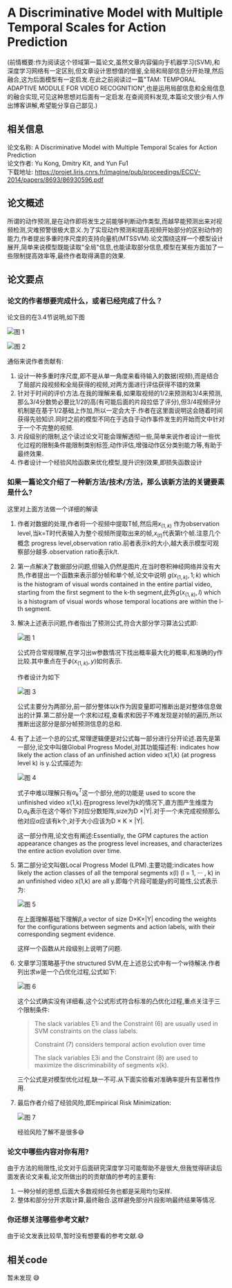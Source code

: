# A Discriminative Model with Multiple Temporal Scales for Action Prediction
(前情概要:作为阅读这个领域第一篇论文,虽然文章内容偏向于机器学习(SVM),和深度学习网络有一定区别,但文章设计思想值的借鉴,全局和局部信息分开处理,然后融合,这为后面模型有一定启发.在此之前阅读过一篇"TAM: TEMPORAL ADAPTIVE MODULE FOR VIDEO RECOGNITION",也是运用局部信息和全局信息的融合实现,可见这种思想对后面有一定启发.在查阅资料发现,本篇论文很少有人作出博客讲解,希望能分享自己鄙见.)

## 相关信息

论文名称: A Discriminative Model with Multiple Temporal Scales for Action Prediction
<br/>
论文作者: Yu Kong, Dmitry Kit, and Yun Fu1
<br/>
下载地址: https://projet.liris.cnrs.fr/imagine/pub/proceedings/ECCV-2014/papers/8693/86930596.pdf
<br/>

## 论文概述

所谓的动作预测,是在动作即将发生之前能够判断动作类型,而越早能预测出来对视频检测,灾难预警很极大意义.为了实现动作预测和提高视频开始部分的区别动作的能力,作者提出多重时序尺度的支持向量机(MTSSVM).论文围绕这样一个模型设计展开,简单来说模型既能读取"全局"信息,也能读取部分信息,模型在某些方面加了一些限制提高效率等,最终作者取得满意的效果.

## 论文要点

### 论文的作者想要完成什么，或者已经完成了什么？

论文目的在3.4节说明,如下图

![图 1](http://striveyadong.com/wp-content/uploads/2021/10/67f855b1ae594ebe3ef847a90fadae37c3230e0943877b35bf70f942f7f7149c-1.png)  

![图 2](http://striveyadong.com/wp-content/uploads/2021/10/414cfde8cfd7dd8017061e5a4e57b17766bc0149c7a9b0f343d0cc64139ffd85-1.png)  


通俗来说作者贡献有:

1. 设计一种多重时序尺度,即不是从单一角度来看待输入的数据(视频),而是结合了局部片段视频和全局获得的视频,对两方面进行评估获得不错的效果
2. 针对于时间的评价方法.在我的理解来看,如果取视频的1/2来预测和3/4来预测,那么3/4分数势必要比1/2的高(有可能后面的片段拉低了评分),但3/4视频评分机制是在基于1/2基础上作加,所以一定会大于.作者在这里面说明这会随着时间获得先验知识.同时之前的模型不同在于选自于动作事件发生的开始而文中针对于一个不完整的视频.
3. 片段级别的限制,这个读过论文可能会理解透彻一些,简单来说作者设计一些优化过程的限制条件能限制类别标签,动作评估,增强动作区分类别能力等,有助于最终效果.
4. 作者设计一个经验风险函数来优化模型,提升识别效果,即损失函数设计

### 如果一篇论文介绍了一种新方法/技术/方法，那么该新方法的关键要素是什么?

这里对上面方法做一个详细的解读
1. 作者对数据的处理,作者将一个视频中提取T帧,然后用$x_(1,k)$ 作为observation level,当k=T时代表输入为整个视频所提取出来的帧,$x_(t)$代表第t个帧.注意几个概念 progress level,observation ratio.前者表示k的大小,越大表示模型可观察部分越多.observation ratio表示k/t.
2. 第一点解决了数据部分问题,但输入仍然是图片,在当时卷积神经网络并没有大热,作者提出一个函数来表示部分帧和单个帧,论文中说明 $g(x_(1,k),1;k)$ which is the histogram of visual words contained in the entire partial video, starting from the first segment to the k-th segment,此外$g(x_(1,k),l)$  which is a histogram of visual words whose temporal locations are within the l-th segment.
3. 解决上述表示问题,作者指出了预测公式,符合大部分学习算法公式即:

   ![图 1](http://striveyadong.com/wp-content/uploads/2021/10/08e4d6953678f58331c0d1e6df1752a3fccd53480fca6f2d1716f283bd193cd1.png)

   公式符合常规理解,在学习出w参数情况下找出概率最大化的概率,和准确的y作比较.其中重点在于$\phi(x_(1,k),y)$如何表示.

   作者设计为如下

   ![图 3](http://striveyadong.com/wp-content/uploads/2021/10/2cda172c36e54e52b79792f7f91facabf7379ce376a3e97e52ad6733bbcb397c.png)  

   公式主要分为两部分,前一部分整体以k作为因变量即可推断出是对整体信息做出的计算.第二部分是一个求和过程,查看求和因子不难发现是对帧的遍历,所以推断出这部分是部分帧预测信息的总和.

4. 有了上述一个总的公式,常理逻辑便是对公式每一部分进行分开论述.首先是第一部分,论文中叫做Global Progress Model,对其功能描述有: indicates how likely the action class of an unfinished action video x(1,k) (at progress level k) is y.公式描述为:

   ![图 4](http://striveyadong.com/wp-content/uploads/2021/10/644685c4750024e20642d6dd2eca051475341a70d4a3ba0ff03a383de8925fcd.png)  

   式子中难以理解只有$\alpha_k^T$这一个部分,他的功能是 used to score the unfinished video x(1,k).在progress level为k的情况下,直方图产生维度为D,$a_k$表示在这个等价下对应分数矩阵,size为D ×|Y|.对于一个未完成视频那么他对应$\alpha$应该有k个,对于大小应该为D × K × |Y|.

   这一部分作用,论文也有阐述:Essentially, the GPM captures the action appearance changes as the progress level increases, and characterizes the entire action evolution over time.

5. 第二部分论文叫做Local Progress Model (LPM).主要功能:indicates how likely the action classes of all the temporal segments x(l) (l = 1, ··· , k) in an unfinished video x(1,k) are all y.即每个片段可能是y的可能性,公式表示为:

   ![图 5](http://striveyadong.com/wp-content/uploads/2021/10/d08a94fbb7cec293a3e405ffb9311954a80748ef8fe48c705af00b2adb824896.png)  

   在上面理解基础下理解$\beta$,a vector of size D×K×|Y| encoding the weights for the configurations between segments and action labels, with their corresponding segment evidence.

   这样一个函数从片段级别上说明了问题.

6. 文章学习策略基于the structured SVM,在上述总公式中有一个$w$待解决.作者列出求$w$是一个凸优化过程,公式如下:

   ![图 6](http://striveyadong.com/wp-content/uploads/2021/10/f663a9d6dd84f0449f576e5e8d9c1f90542c67c9c656962598a8585113ea4999.png)  

   这个公式确实没有详细看,这个公式形式符合标准的凸优化过程,重点关注于三个限制条件:
   > The slack variables ξ1i and the Constraint (6) are usually used in SVM constraints on the class labels.
   > 
   > Constraint (7) considers temporal action evolution over time
   > 
   > The slack variables ξ3i and the Constraint (8) are used to maximize the discriminability of segments x(k).

   三个公式是对模型优化过程,缺一不可.从下面实验看对准确率提升有显著性作用.

7. 最后作者介绍了经验风险,即Empirical Risk Minimization:

   ![图 7](http://striveyadong.com/wp-content/uploads/2021/10/3798d8d25f737a4e35c41a29a499b0e1ef1cf9dd5abdf4592e34385d6a7deb31.png)

   经验风险了解不是很多:sweat_smile:



### 论文中哪些内容对你有用?

由于方法的局限性,论文对于后面研究深度学习可能帮助不是很大,但我觉得研读后面发表论文来看,论文所做出的的贡献值的参考的主要有: 
1. 一种分帧的思想,后面大多数视频任务也都是采用均匀采样.
2. 整体和部分分开求取计算,最终融合.这样避免部分片段影响最终结果等情况.

### 你还想关注哪些参考文献?

由于论文发表比较早,暂时没有想要看的参考文献.:sweat_smile:

## 相关code

暂未发现 :sweat_smile:





